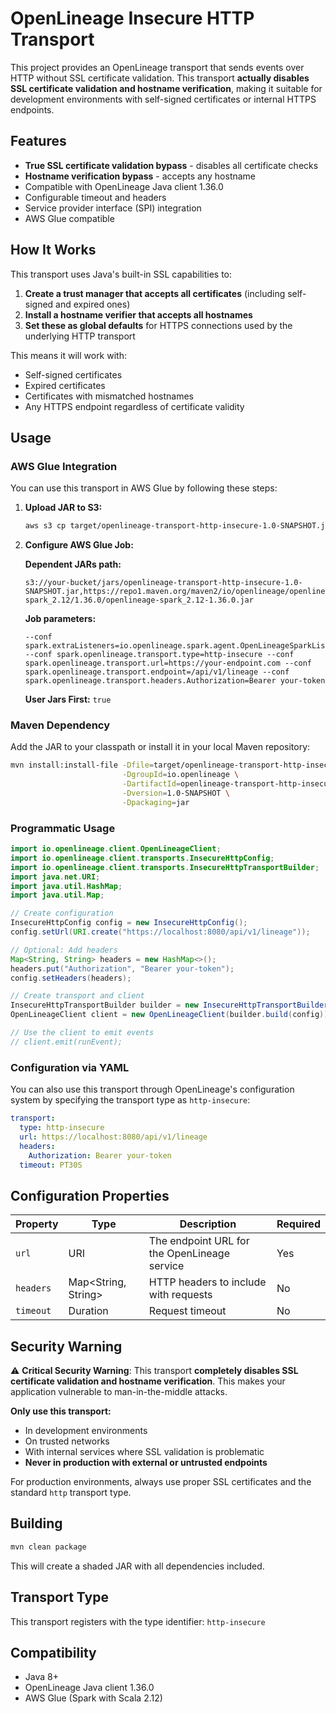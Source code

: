 # OpenLineage Insecure HTTP Transport

This project provides an OpenLineage transport that sends events over HTTP without SSL certificate validation. This transport **actually disables SSL certificate validation and hostname verification**, making it suitable for development environments with self-signed certificates or internal HTTPS endpoints.

## Features

- **True SSL certificate validation bypass** - disables all certificate checks
- **Hostname verification bypass** - accepts any hostname
- Compatible with OpenLineage Java client 1.36.0
- Configurable timeout and headers
- Service provider interface (SPI) integration
- AWS Glue compatible

## How It Works

This transport uses Java's built-in SSL capabilities to:

1. **Create a trust manager that accepts all certificates** (including self-signed and expired ones)
2. **Install a hostname verifier that accepts all hostnames** 
3. **Set these as global defaults** for HTTPS connections used by the underlying HTTP transport

This means it will work with:
- Self-signed certificates
- Expired certificates  
- Certificates with mismatched hostnames
- Any HTTPS endpoint regardless of certificate validity

## Usage

### AWS Glue Integration

You can use this transport in AWS Glue by following these steps:

1. **Upload JAR to S3:**
   ```bash
   aws s3 cp target/openlineage-transport-http-insecure-1.0-SNAPSHOT.jar s3://your-bucket/jars/
   ```

2. **Configure AWS Glue Job:**

   **Dependent JARs path:**
   ```
   s3://your-bucket/jars/openlineage-transport-http-insecure-1.0-SNAPSHOT.jar,https://repo1.maven.org/maven2/io/openlineage/openlineage-spark_2.12/1.36.0/openlineage-spark_2.12-1.36.0.jar
   ```

   **Job parameters:**
   ```
   --conf spark.extraListeners=io.openlineage.spark.agent.OpenLineageSparkListener --conf spark.openlineage.transport.type=http-insecure --conf spark.openlineage.transport.url=https://your-endpoint.com --conf spark.openlineage.transport.endpoint=/api/v1/lineage --conf spark.openlineage.transport.headers.Authorization=Bearer your-token
   ```

   **User Jars First:** `true`

### Maven Dependency

Add the JAR to your classpath or install it in your local Maven repository:

```bash
mvn install:install-file -Dfile=target/openlineage-transport-http-insecure-1.0-SNAPSHOT.jar \
                         -DgroupId=io.openlineage \
                         -DartifactId=openlineage-transport-http-insecure \
                         -Dversion=1.0-SNAPSHOT \
                         -Dpackaging=jar
```

### Programmatic Usage

```java
import io.openlineage.client.OpenLineageClient;
import io.openlineage.client.transports.InsecureHttpConfig;
import io.openlineage.client.transports.InsecureHttpTransportBuilder;
import java.net.URI;
import java.util.HashMap;
import java.util.Map;

// Create configuration
InsecureHttpConfig config = new InsecureHttpConfig();
config.setUrl(URI.create("https://localhost:8080/api/v1/lineage"));

// Optional: Add headers
Map<String, String> headers = new HashMap<>();
headers.put("Authorization", "Bearer your-token");
config.setHeaders(headers);

// Create transport and client
InsecureHttpTransportBuilder builder = new InsecureHttpTransportBuilder();
OpenLineageClient client = new OpenLineageClient(builder.build(config));

// Use the client to emit events
// client.emit(runEvent);
```

### Configuration via YAML

You can also use this transport through OpenLineage's configuration system by specifying the transport type as `http-insecure`:

```yaml
transport:
  type: http-insecure
  url: https://localhost:8080/api/v1/lineage
  headers:
    Authorization: Bearer your-token
  timeout: PT30S
```

## Configuration Properties

| Property | Type | Description | Required |
|----------|------|-------------|----------|
| `url` | URI | The endpoint URL for the OpenLineage service | Yes |
| `headers` | Map<String, String> | HTTP headers to include with requests | No |
| `timeout` | Duration | Request timeout | No |

## Security Warning

⚠️ **Critical Security Warning**: This transport **completely disables SSL certificate validation and hostname verification**. This makes your application vulnerable to man-in-the-middle attacks. 

**Only use this transport:**
- In development environments
- On trusted networks
- With internal services where SSL validation is problematic
- **Never in production with external or untrusted endpoints**

For production environments, always use proper SSL certificates and the standard `http` transport type.

## Building

```bash
mvn clean package
```

This will create a shaded JAR with all dependencies included.

## Transport Type

This transport registers with the type identifier: `http-insecure`

## Compatibility

- Java 8+
- OpenLineage Java client 1.36.0
- AWS Glue (Spark with Scala 2.12)
